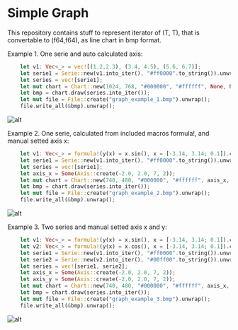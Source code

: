 # Simple Graph
This repository contains stuff to represent iterator of (T, T), that is
convertable to (f64,f64), as line chart in bmp format.

Example 1. One serie and auto calculated axis: 

```rust
    let v1: Vec<_> = vec![(1.2,2.3), (3.4, 4.5), (5.6, 6.7)];
    let serie1 = Serie::new(v1.into_iter(), "#ff0000".to_string()).unwrap();
    let series = vec![serie1];
    let mut chart = Chart::new(1024, 768, "#000000", "#ffffff", None, None).unwrap();
    let bmp = chart.draw(series.into_iter());
    let mut file = File::create("graph_example_1.bmp").unwrap();
    file.write_all(&bmp).unwrap();
```
![alt](https://serejkaaa512.github.io/simple_graph/graph_example_1.bmp)

Example 2. One serie, calculated from included macros formula!, 
and manual setted axis x:

```rust
    let v1: Vec<_> = formula!(y(x) = x.sin(), x = [-3.14, 3.14; 0.1]).collect();
    let serie1 = Serie::new(v1.into_iter(), "#ff0000".to_string()).unwrap();
    let series = vec![serie1];
    let axis_x = Some(Axis::create(-2.0, 2.0, 7, 2));
    let mut chart = Chart::new(740, 480, "#000000", "#ffffff", axis_x, None).unwrap();
    let bmp = chart.draw(series.into_iter());
    let mut file = File::create("graph_example_2.bmp").unwrap();
    file.write_all(&bmp).unwrap();
```

![alt](https://serejkaaa512.github.io/simple_graph/graph_example_2.bmp)

Example 3. Two series and manual setted axis x and y:

```rust
    let v1: Vec<_> = formula!(y(x) = x.sin(), x = [-3.14, 3.14; 0.1]).collect();
    let v2: Vec<_> = formula!(y(x) = x.cos(), x = [-3.14, 3.14; 0.1]).collect();
    let serie1 = Serie::new(v1.into_iter(), "#ff0000".to_string()).unwrap();
    let serie2 = Serie::new(v2.into_iter(), "#00ff00".to_string()).unwrap();
    let series = vec![serie1, serie2];
    let axis_x = Some(Axis::create(-2.0, 2.0, 7, 2));
    let axis_y = Some(Axis::create(-2.0, 2.0, 7, 2));
    let mut chart = Chart::new(740, 480, "#000000", "#ffffff", axis_x, axis_y).unwrap();
    let bmp = chart.draw(series.into_iter());
    let mut file = File::create("graph_example_3.bmp").unwrap();
    file.write_all(&bmp).unwrap();
```

![alt](https://serejkaaa512.github.io/simple_graph/graph_example_3.bmp)


